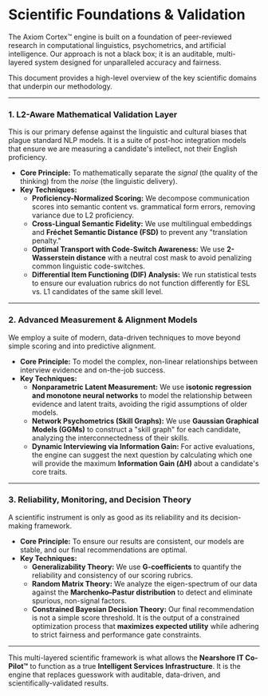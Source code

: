 # Scientific Foundations & Validation

The Axiom Cortex™ engine is built on a foundation of peer-reviewed research in computational linguistics, psychometrics, and artificial intelligence. Our approach is not a black box; it is an auditable, multi-layered system designed for unparalleled accuracy and fairness.

This document provides a high-level overview of the key scientific domains that underpin our methodology.

---

### 1. L2-Aware Mathematical Validation Layer

This is our primary defense against the linguistic and cultural biases that plague standard NLP models. It is a suite of post-hoc integration models that ensure we are measuring a candidate's intellect, not their English proficiency.

*   **Core Principle:** To mathematically separate the *signal* (the quality of the thinking) from the *noise* (the linguistic delivery).
*   **Key Techniques:**
    *   **Proficiency-Normalized Scoring:** We decompose communication scores into semantic content vs. grammatical form errors, removing variance due to L2 proficiency.
    *   **Cross-Lingual Semantic Fidelity:** We use multilingual embeddings and **Fréchet Semantic Distance (FSD)** to prevent any "translation penalty."
    *   **Optimal Transport with Code-Switch Awareness:** We use **2-Wasserstein distance** with a neutral cost mask to avoid penalizing common linguistic code-switches.
    *   **Differential Item Functioning (DIF) Analysis:** We run statistical tests to ensure our evaluation rubrics do not function differently for ESL vs. L1 candidates of the same skill level.

---

### 2. Advanced Measurement & Alignment Models

We employ a suite of modern, data-driven techniques to move beyond simple scoring and into predictive alignment.

*   **Core Principle:** To model the complex, non-linear relationships between interview evidence and on-the-job success.
*   **Key Techniques:**
    *   **Nonparametric Latent Measurement:** We use **isotonic regression and monotone neural networks** to model the relationship between evidence and latent traits, avoiding the rigid assumptions of older models.
    *   **Network Psychometrics (Skill Graphs):** We use **Gaussian Graphical Models (GGMs)** to construct a "skill graph" for each candidate, analyzing the interconnectedness of their skills.
    *   **Dynamic Interviewing via Information Gain:** For active evaluations, the engine can suggest the next question by calculating which one will provide the maximum **Information Gain (ΔH)** about a candidate's core traits.

---

### 3. Reliability, Monitoring, and Decision Theory

A scientific instrument is only as good as its reliability and its decision-making framework.

*   **Core Principle:** To ensure our results are consistent, our models are stable, and our final recommendations are optimal.
*   **Key Techniques:**
    *   **Generalizability Theory:** We use **G-coefficients** to quantify the reliability and consistency of our scoring rubrics.
    *   **Random Matrix Theory:** We analyze the eigen-spectrum of our data against the **Marchenko–Pastur distribution** to detect and eliminate spurious, non-signal factors.
    *   **Constrained Bayesian Decision Theory:** Our final recommendation is not a simple score threshold. It is the output of a constrained optimization process that **maximizes expected utility** while adhering to strict fairness and performance gate constraints.

---

This multi-layered scientific framework is what allows the **Nearshore IT Co-Pilot™** to function as a true **Intelligent Services Infrastructure**. It is the engine that replaces guesswork with auditable, data-driven, and scientifically-validated results.
